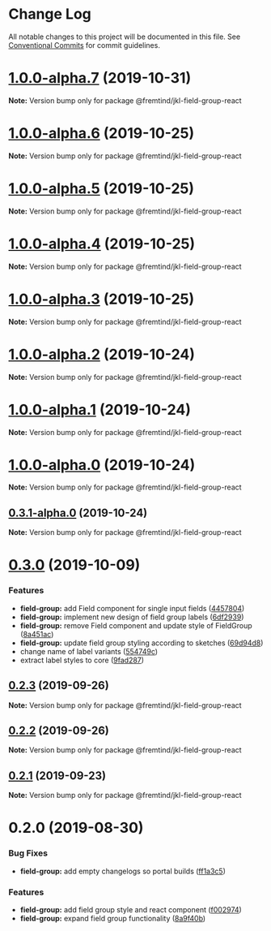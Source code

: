 # Change Log

All notable changes to this project will be documented in this file.
See [Conventional Commits](https://conventionalcommits.org) for commit guidelines.

# [1.0.0-alpha.7](https://github.com/fremtind/jokul/compare/@fremtind/jkl-field-group-react@1.0.0-alpha.6...@fremtind/jkl-field-group-react@1.0.0-alpha.7) (2019-10-31)

**Note:** Version bump only for package @fremtind/jkl-field-group-react





# [1.0.0-alpha.6](https://github.com/fremtind/jokul/compare/@fremtind/jkl-field-group-react@1.0.0-alpha.5...@fremtind/jkl-field-group-react@1.0.0-alpha.6) (2019-10-25)

**Note:** Version bump only for package @fremtind/jkl-field-group-react





# [1.0.0-alpha.5](https://github.com/fremtind/jokul/compare/@fremtind/jkl-field-group-react@1.0.0-alpha.4...@fremtind/jkl-field-group-react@1.0.0-alpha.5) (2019-10-25)

**Note:** Version bump only for package @fremtind/jkl-field-group-react





# [1.0.0-alpha.4](https://github.com/fremtind/jokul/compare/@fremtind/jkl-field-group-react@1.0.0-alpha.3...@fremtind/jkl-field-group-react@1.0.0-alpha.4) (2019-10-25)

**Note:** Version bump only for package @fremtind/jkl-field-group-react





# [1.0.0-alpha.3](https://github.com/fremtind/jokul/compare/@fremtind/jkl-field-group-react@1.0.0-alpha.2...@fremtind/jkl-field-group-react@1.0.0-alpha.3) (2019-10-25)

**Note:** Version bump only for package @fremtind/jkl-field-group-react





# [1.0.0-alpha.2](https://github.com/fremtind/jokul/compare/@fremtind/jkl-field-group-react@1.0.0-alpha.1...@fremtind/jkl-field-group-react@1.0.0-alpha.2) (2019-10-24)

**Note:** Version bump only for package @fremtind/jkl-field-group-react





# [1.0.0-alpha.1](https://github.com/fremtind/jokul/compare/@fremtind/jkl-field-group-react@1.0.0-alpha.0...@fremtind/jkl-field-group-react@1.0.0-alpha.1) (2019-10-24)

**Note:** Version bump only for package @fremtind/jkl-field-group-react





# [1.0.0-alpha.0](https://github.com/fremtind/jokul/compare/@fremtind/jkl-field-group-react@0.3.1-alpha.0...@fremtind/jkl-field-group-react@1.0.0-alpha.0) (2019-10-24)

**Note:** Version bump only for package @fremtind/jkl-field-group-react





## [0.3.1-alpha.0](https://github.com/fremtind/jokul/compare/@fremtind/jkl-field-group-react@0.3.0...@fremtind/jkl-field-group-react@0.3.1-alpha.0) (2019-10-24)

**Note:** Version bump only for package @fremtind/jkl-field-group-react





# [0.3.0](https://github.com/fremtind/jokul/compare/@fremtind/jkl-field-group-react@0.2.3...@fremtind/jkl-field-group-react@0.3.0) (2019-10-09)


### Features

* **field-group:** add Field component for single input fields ([4457804](https://github.com/fremtind/jokul/commit/4457804))
* **field-group:** implement new design of field group labels ([6df2939](https://github.com/fremtind/jokul/commit/6df2939))
* **field-group:** remove Field component and update style of FieldGroup ([8a451ac](https://github.com/fremtind/jokul/commit/8a451ac))
* **field-group:** update field group styling according to sketches ([69d94d8](https://github.com/fremtind/jokul/commit/69d94d8))
* change name of label variants ([554749c](https://github.com/fremtind/jokul/commit/554749c))
* extract label styles to core ([9fad287](https://github.com/fremtind/jokul/commit/9fad287))





## [0.2.3](https://github.com/fremtind/jokul/compare/@fremtind/jkl-field-group-react@0.2.2...@fremtind/jkl-field-group-react@0.2.3) (2019-09-26)

**Note:** Version bump only for package @fremtind/jkl-field-group-react





## [0.2.2](https://github.com/fremtind/jokul/compare/@fremtind/jkl-field-group-react@0.2.1...@fremtind/jkl-field-group-react@0.2.2) (2019-09-26)

**Note:** Version bump only for package @fremtind/jkl-field-group-react





## [0.2.1](https://github.com/fremtind/jokul/compare/@fremtind/jkl-field-group-react@0.2.0...@fremtind/jkl-field-group-react@0.2.1) (2019-09-23)

**Note:** Version bump only for package @fremtind/jkl-field-group-react





# 0.2.0 (2019-08-30)


### Bug Fixes

* **field-group:** add empty changelogs so portal builds ([ff1a3c5](https://github.com/fremtind/jokul/commit/ff1a3c5))


### Features

* **field-group:** add field group style and react component ([f002974](https://github.com/fremtind/jokul/commit/f002974))
* **field-group:** expand field group functionality ([8a9f40b](https://github.com/fremtind/jokul/commit/8a9f40b))
